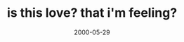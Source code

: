 ---
layout: base.njk
title : 'is this love? that i&#39;m feeling?' 
view_title : 'is this love? that i&#39;m feeling?' 
year : '2000' 
date : '2000-05-29' 
img_file : '/drawing/isthislove.png' 
html_file : 'isthislove' 
next_html : 'wishiwash.html' 
year_order : '348' 
permalink : "title/{{html_file}}.html"
---